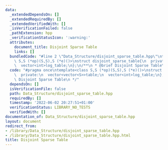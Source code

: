 ```yaml
---
data:
  _extendedDependsOn: []
  _extendedRequiredBy: []
  _extendedVerifiedWith: []
  _isVerificationFailed: false
  _pathExtension: hpp
  _verificationStatusIcon: ':warning:'
  attributes:
    document_title: Disjoint Sparse Table
    links: []
  bundledCode: "#line 2 \"Data_Structure/disjoint_sparse_table.hpp\"\ntemplate<class\
    \ S,S (*op)(S,S),S (*e)()>\nstruct disjoint_sparse_table{\n  private:\n  vector<vector<S>>table;\n\
    \  vector<int>log_table;\n};\n/**\n * @brief Disjoint Sparse Table\n */\n"
  code: "#pragma once\ntemplate<class S,S (*op)(S,S),S (*e)()>\nstruct disjoint_sparse_table{\n\
    \  private:\n  vector<vector<S>>table;\n  vector<int>log_table;\n};\n/**\n * @brief\
    \ Disjoint Sparse Table\n */"
  dependsOn: []
  isVerificationFile: false
  path: Data_Structure/disjoint_sparse_table.hpp
  requiredBy: []
  timestamp: '2022-06-02 20:27:51+01:00'
  verificationStatus: LIBRARY_NO_TESTS
  verifiedWith: []
documentation_of: Data_Structure/disjoint_sparse_table.hpp
layout: document
redirect_from:
- /library/Data_Structure/disjoint_sparse_table.hpp
- /library/Data_Structure/disjoint_sparse_table.hpp.html
title: Disjoint Sparse Table
---
```

